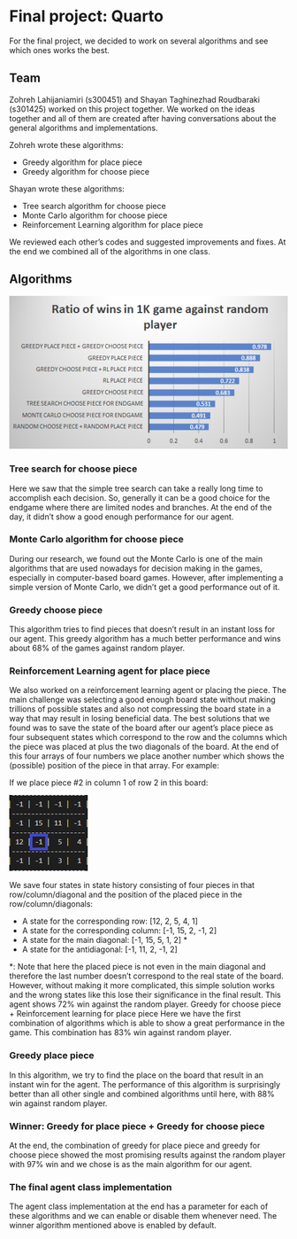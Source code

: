 # Final project: Quarto

For the final project, we decided to work on several algorithms and see which ones works the best.

## Team
Zohreh Lahijaniamiri (s300451) and Shayan Taghinezhad Roudbaraki (s301425) worked on this project together. We worked on the ideas together and all of them are created after having conversations about the general algorithms and implementations.

Zohreh wrote these algorithms:
- Greedy algorithm for place piece
- Greedy algorithm for choose piece

Shayan wrote these algorithms:
- Tree search algorithm for choose piece
- Monte Carlo algorithm for choose piece
- Reinforcement Learning algorithm for place piece

We reviewed each other’s codes and suggested improvements and fixes. At the end we combined all of the algorithms in one class.

## Algorithms

![Algorithms performance](img/chart.png)

### Tree search for choose piece
Here we saw that the simple tree search can take a really long time to accomplish each decision. So, generally it can be a good choice for the endgame where there are limited nodes and branches. At the end of the day, it didn’t show a good enough performance for our agent.

### Monte Carlo algorithm for choose piece
During our research, we found out the Monte Carlo is one of the main algorithms that are used nowadays for decision making in the games, especially in computer-based board games. However, after implementing a simple version of Monte Carlo, we didn’t get a good performance out of it.

### Greedy choose piece
This algorithm tries to find pieces that doesn’t result in an instant loss for our agent. This greedy algorithm has a much better performance and wins about 68% of the games against random player.

### Reinforcement Learning agent for place piece
We also worked on a reinforcement learning agent or placing the piece. The main challenge was selecting a good enough board state without making trillions of possible states and also not compressing the board state in a way that may result in losing beneficial data.
The best solutions that we found was to save the state of the board after our agent’s place piece as four subsequent states which correspond to the row and the columns which the piece was placed at plus the two diagonals of the board. At the end of this four arrays of four numbers we place another number which shows the (possible) position of the piece in that array. For example:

If we place piece #2 in column 1 of row 2 in this board:

![sample board](img/sample_board.png)

We save four states in state history consisting of four pieces in that row/column/diagonal and the position of the placed piece in the row/column/diagonals:
- A state for the corresponding row: [12, 2, 5, 4, 1]
- A state for the corresponding column: [-1, 15, 2, -1, 2]
- A state for the main diagonal: [-1, 15, 5, 1, 2] *
- A state for the antidiagonal: [-1, 11, 2, -1, 2]

*: Note that here the placed piece is not even in the main diagonal and therefore the last number doesn’t correspond to the real state of the board. However, without making it more complicated, this simple solution works and the wrong states like this lose their significance in the final result.
This agent shows 72% win against the random player.
Greedy for choose piece + Reinforcement learning for place piece
Here we have the first combination of algorithms which is able to show a great performance in the game. This combination has 83% win against random player.

### Greedy place piece
In this algorithm, we try to find the place on the board that result in an instant win for the agent. The performance of this algorithm is surprisingly better than all other single and combined algorithms until here, with 88% win against random player.

### Winner: Greedy for place piece + Greedy for choose piece
At the end, the combination of greedy for place piece and greedy for choose piece showed the most promising results against the random player with 97% win and we chose is as the main algorithm for our agent.

### The final agent class implementation
The agent class implementation at the end has a parameter for each of these algorithms and we can enable or disable them whenever need. The winner algorithm mentioned above is enabled by default.